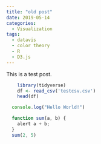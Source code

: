 ```yaml
---
title: "old post"
date: 2019-05-14
categories:
  - Visualization
tags:
  - datavis
  - color theory
  - R
  - D3.js
---
```



This is a test post.

```r
    library(tidyverse)
    df <- read_csv('testcsv.csv')
    head(df)
```

```javascript
  console.log("Hello World!")

  function sum(a, b) {
    alert a + b;
  }
  sum(2, 5)
```